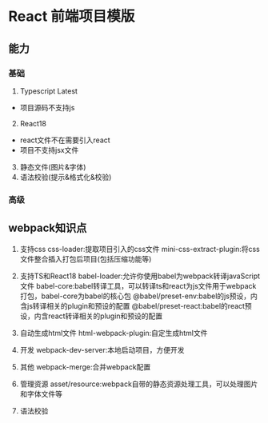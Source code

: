 # React 前端项目模版

## 能力

### 基础
1. Typescript Latest
 - 项目源码不支持js
2. React18
 - react文件不在需要引入react
 - 项目不支持jsx文件
3. 静态文件(图片&字体)
4. 语法校验(提示&格式化&校验)

### 高级

## webpack知识点

1. 支持css
css-loader:提取项目引入的css文件
mini-css-extract-plugin:将css文件整合插入打包后项目(包括压缩功能等)

2. 支持TS和React18
babel-loader:允许你使用babel为webpack转译javaScript文件
babel-core:babel转译工具，可以转译ts和react为js文件用于webpack打包，babel-core为babel的核心包
@babel/preset-env:babel的js预设，内含js转译相关的plugin和预设的配置
@babel/preset-react:babel的react预设，内含react转译相关的plugin和预设的配置

3. 自动生成html文件
html-webpack-plugin:自定生成html文件

4. 开发
webpack-dev-server:本地启动项目，方便开发

5. 其他
webpack-merge:合并webpack配置

6. 管理资源
asset/resource:webpack自带的静态资源处理工具，可以处理图片和字体文件等

7. 语法校验

